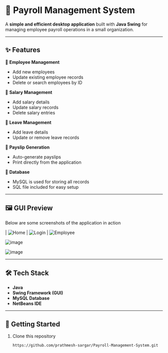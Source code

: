 # 💼 Payroll Management System

A **simple and efficient desktop application** built with **Java Swing** for managing employee payroll operations in a small organization.

---

## ✨ Features

🔹 **Employee Management**
- Add new employees  
- Update existing employee records  
- Delete or search employees by ID  

🔹 **Salary Management**
- Add salary details  
- Update salary records  
- Delete salary entries  

🔹 **Leave Management**
- Add leave details  
- Update or remove leave records  

🔹 **Payslip Generation**
- Auto-generate payslips  
- Print directly from the application  

🔹 **Database**
- MySQL is used for storing all records  
- SQL file included for easy setup  

---

## 🖼️ GUI Preview

Below are some screenshots of the application in action 

| ![Home](https://github.com/user-attachments/assets/e67dda7a-fcb0-4c33-9552-915535080291)
 | ![Login](https://github.com/user-attachments/assets/63f8286f-dc7b-41ca-9aa5-9496f933ba8e)
 | ![Employee](https://github.com/user-attachments/assets/dc7e9b05-1020-4cde-a17a-2fe41d9aea2d)
 

![image](https://github.com/user-attachments/assets/3e793f11-89b8-452e-8cc0-9bfc73276386)

![image](https://github.com/user-attachments/assets/14dc92f2-c449-44a9-9051-a4b5df31758c)





---

## 🛠️ Tech Stack

- **Java**
- **Swing Framework (GUI)**
- **MySQL Database**
- **NetBeans IDE**

---

## 🚀 Getting Started

1. Clone this repository  
   ```bash
   https://github.com/prathmesh-sargar/Payroll-Management-System.git
